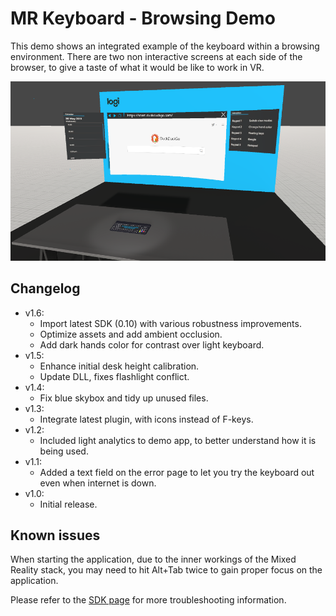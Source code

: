# MR Keyboard - Browsing Demo

This demo shows an integrated example of the keyboard within a browsing environment. There are two non interactive screens at each side of the browser, to give a taste of what it would be like to work in VR.

![Browsing demo screenshot](/resources/mr_browsing_demo_screenshot.png?raw=true)

## Changelog

* v1.6:
  * Import latest SDK (0.10) with various robustness improvements.
  * Optimize assets and add ambient occlusion.
  * Add dark hands color for contrast over light keyboard.
* v1.5:
  * Enhance initial desk height calibration.
  * Update DLL, fixes flashlight conflict.
* v1.4:
  * Fix blue skybox and tidy up unused files.
* v1.3:
  * Integrate latest plugin, with icons instead of F-keys.
* v1.2:
  * Included light analytics to demo app, to better understand how it is being used.
* v1.1:
  * Added a text field on the error page to let you try the keyboard out even when internet is down.
* v1.0:
  * Initial release.

## Known issues

When starting the application, due to the inner workings of the Mixed Reality stack, you may need to hit Alt+Tab twice to gain proper focus on the application.

Please refer to the [SDK page](https://github.com/Logitech/labs_mrkeyboard_sdk/tree/master/code/unity_package#troubleshooting-and-known-issues) for more troubleshooting information.
